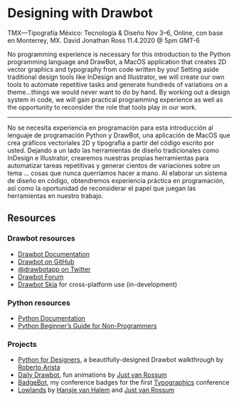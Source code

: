 
# Designing with Drawbot

TMX—Tipografía México: Tecnología & Diseño
Nov 3–6, Online, con base en Monterrey, MX.
David Jonathan Ross 11.4.2020 @ 5pm GMT-6

No programming experience is necessary for this introduction to the Python programming language and DrawBot, a MacOS application that creates 2D vector graphics and typography from code written by you! Setting aside traditional design tools like InDesign and Illustrator, we will create our own tools to automate repetitive tasks and generate hundreds of variations on a theme...things we would never want to do by hand. By working out a design system in code, we will gain practical programming experience as well as the opportunity to reconsider the role that tools play in our work.


--------------

No se necesita experiencia en programación para esta introducción al lenguaje de programación Python y DrawBot, una aplicación de MacOS que crea gráficos vectoriales 2D y tipografía a partir del código escrito por usted. Dejando a un lado las herramientas de diseño tradicionales como InDesign e Illustrator, crearemos nuestras propias herramientas para automatizar tareas repetitivas y generar cientos de variaciones sobre un tema ... cosas que nunca querríamos hacer a mano. Al elaborar un sistema de diseño en código, obtendremos experiencia práctica en programación, así como la oportunidad de reconsiderar el papel que juegan las herramientas en nuestro trabajo.


## Resources

### Drawbot resources
* [Drawbot Documentation](https://www.drawbot.com/#)
* [Drawbot on GitHub](https://github.com/typemytype/drawbot)
* [@drawbotapp on Twitter](https://twitter.com/drawbotapp)
* [Drawbot Forum](https://forum.drawbot.com)
* [Drawbot Skia](https://github.com/justvanrossum/drawbot-skia) for cross-platform use (in-development)

### Python resources
* [Python Documentation](https://docs.python.org/3/)
* [Python Beginner’s Guide for Non-Programmers](https://wiki.python.org/moin/BeginnersGuide/NonProgrammers)

### Projects
* [Python for Designers](http://www.pythonfordesigners.com), a beautifully-designed Drawbot walkthrough by [Roberto Arista](http://projects.robertoarista.it)
* [Daily Drawbot](https://dailydrawbot.tumblr.com), fun animations by [Just van Rossum](https://twitter.com/justvanrossum)
* [BadgeBot](https://github.com/djrrb/badgebot), my conference badges for the first [Typographics](https://2015.typographics.com) conference
* [Lowlands](http://hansje.net/Lowlands-2017) by [Hansje van Halem](http://hansje.net) and [Just van Rossum](https://twitter.com/justvanrossum)
